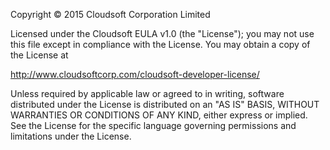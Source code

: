 Copyright &copy; 2015 Cloudsoft Corporation Limited
 
 Licensed under the Cloudsoft EULA v1.0 (the "License");
 you may not use this file except in compliance with the License.
 You may obtain a copy of the License at
 
 http://www.cloudsoftcorp.com/cloudsoft-developer-license/
 
 Unless required by applicable law or agreed to in writing, software
 distributed under the License is distributed on an "AS IS" BASIS,
 WITHOUT WARRANTIES OR CONDITIONS OF ANY KIND, either express or implied.
 See the License for the specific language governing permissions and
 limitations under the License.
